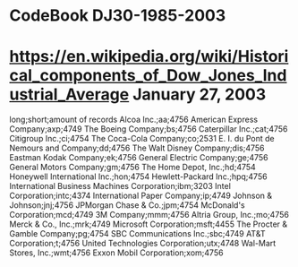 CodeBook DJ30-1985-2003
=======================
https://en.wikipedia.org/wiki/Historical_components_of_Dow_Jones_Industrial_Average
January 27, 2003
=======================
long;short;amount of records
Alcoa Inc.;aa;4756
American Express Company;axp;4749
The Boeing Company;bs;4756
Caterpillar Inc.;cat;4756
Citigroup Inc.;ci;4754
The Coca-Cola Company;co;2531
E. I. du Pont de Nemours and Company;dd;4756
The Walt Disney Company;dis;4756
Eastman Kodak Company;ek;4756
General Electric Company;ge;4756
General Motors Company;gm;4756
The Home Depot, Inc.;hd;4754
Honeywell International Inc.;hon;4754
Hewlett-Packard Inc.;hpq;4756
International Business Machines Corporation;ibm;3203
Intel Corporation;intc;4374
International Paper Company;ip;4749
Johnson & Johnson;jnj;4756
JPMorgan Chase & Co.;jpm;4754
McDonald's Corporation;mcd;4749
3M Company;mmm;4756
Altria Group, Inc.;mo;4756
Merck & Co., Inc.;mrk;4749
Microsoft Corporation;msft;4455
The Procter & Gamble Company;pg;4754
SBC Communications Inc.;sbc;4749
AT&T Corporation;t;4756
United Technologies Corporation;utx;4748
Wal-Mart Stores, Inc.;wmt;4756
Exxon Mobil Corporation;xom;4756
